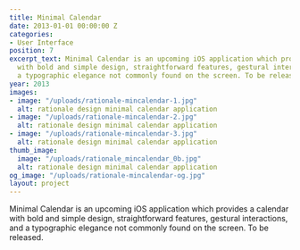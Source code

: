 ```yaml
---
title: Minimal Calendar
date: 2013-01-01 00:00:00 Z
categories:
- User Interface
position: 7
excerpt_text: Minimal Calendar is an upcoming iOS application which provides a calendar
  with bold and simple design, straightforward features, gestural interactions, and
  a typographic elegance not commonly found on the screen. To be released.
year: 2013
images:
- image: "/uploads/rationale-mincalendar-1.jpg"
  alt: rationale design minimal calendar application
- image: "/uploads/rationale-mincalendar-2.jpg"
  alt: rationale design minimal calendar application
- image: "/uploads/rationale-mincalendar-3.jpg"
  alt: rationale design minimal calendar application
thumb_image:
  image: "/uploads/rationale_mincalendar_0b.jpg"
  alt: rationale design minimal calendar application
og_image: "/uploads/rationale-mincalendar-og.jpg"
layout: project
---
```


Minimal Calendar is an upcoming iOS application which provides a calendar with bold and simple design, straightforward features, gestural interactions, and a typographic elegance not commonly found on the screen. To be released.